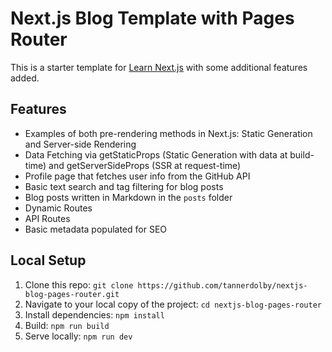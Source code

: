 # Next.js Blog Template with Pages Router
This is a starter template for [Learn Next.js](https://nextjs.org/learn) with some additional features added.

## Features
- Examples of both pre-rendering methods in Next.js: Static Generation and Server-side Rendering
- Data Fetching via getStaticProps (Static Generation with data at build-time) and getServerSideProps (SSR at request-time)
- Profile page that fetches user info from the GitHub API
- Basic text search and tag filtering for blog posts
- Blog posts written in Markdown in the `posts` folder
- Dynamic Routes
- API Routes
- Basic metadata populated for SEO

## Local Setup
1. Clone this repo: `git clone https://github.com/tannerdolby/nextjs-blog-pages-router.git`
2. Navigate to your local copy of the project: `cd nextjs-blog-pages-router`
3. Install dependencies: `npm install`
4. Build: `npm run build`
5. Serve locally: `npm run dev`
